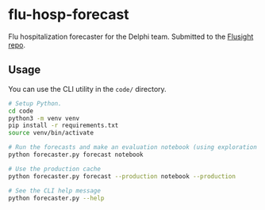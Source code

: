 # flu-hosp-forecast

Flu hospitalization forecaster for the Delphi team.
Submitted to the [Flusight repo](https://github.com/cmu-delphi/Flusight-forecast-data).

## Usage

You can use the CLI utility in the `code/` directory.

```sh
# Setup Python.
cd code
python3 -m venv venv
pip install -r requirements.txt
source venv/bin/activate

# Run the forecasts and make an evaluation notebook (using exploration cache)
python forecaster.py forecast notebook

# Use the production cache
python forecaster.py forecast --production notebook --production

# See the CLI help message
python forecaster.py --help
```
